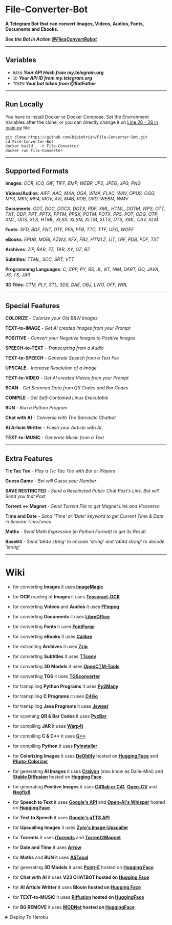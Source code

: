 # File-Converter-Bot

**A Telegram Bot that can convert Images, Videos, Audios, Fonts, Documents and Ebooks.**

**_See the Bot in Action [@FilesConvertRobot](https://t.me/filesconvertrobot)_**

---

## Variables
- `HASH` **_Your API Hash from my.telegram.org_**
- `ID` **_Your API ID from my.telegram.org_**
- `TOKEN` **_Your bot token from @BotFather_**

---

## Run Locally

You have to install Docker or Docker Compose.
Set the Environment Variables after the clone, or you can directly change it on [Line 26 - 28 in main.py](https://github.com/bipinkrish/File-Converter-Bot/blob/main/main.py?plain=1#L26) file

```
git clone https://github.com/bipinkrish/File-Converter-Bot.git
cd File-Converter-Bot
docker build . -t File-Converter
docker run File-Converter
```

---

## Supported Formats

**Images**:  *OCR, ICO, GIF, TIFF, BMP, WEBP, JP2, JPEG, JPG, PNG*

**Videos/Audios**:  *AIFF, AAC, M4A, OGA, WMA, FLAC, WAV, OPUS, OGG, MP3, MKV, MP4, MOV, AVI, M4B, VOB, DVD, WEBM, WMV*

**Documents**: *ODT, DOC, DOCX, DOTX, PDF, XML, HTML, DOTM, WPS, OTT, TXT, ODP, PPT, PPTX, PPTM, PPSX, POTM, POTX, PPS, POT, ODG, OTP, XML, ODS, XLS, HTML, XLSX, XLSM, XLTM, XLTX, OTS, XML, CSV, XLM*

**Fonts**:  *SFD, BDF, FNT, OTF, PFA, PFB, TTC, TTF, UFO, WOFF*

**eBooks**:  *EPUB, MOBI, AZW3, KFX, FB2, HTMLZ, LIT, LRF, PDB, PDF, TXT*

**Archives**:  *ZIP, RAR, 7Z, TAR, XY, GZ, BZ*

**Subtitles**: *TTML, SCC, SRT, VTT*

**Programming Languages**: *C, CPP, PY, RS, JL, KT, NIM, DART, GO, JAVA, JS, TS, JAR*

**3D Files**: *CTM, PLY, STL, 3DS, DAE, OBJ, LWO, OFF, WRL*

---

## Special Features

**COLORIZE** - *Colorize your Old B&W Images*

**TEXT-to-IMAGE** - *Get AI created Images from your Prompt*

**POSITIVE** - *Convert your Negetive Images to Positive Images*

**SPEECH-to-TEXT** - *Transcrpting from a Audio*

**TEXT-to-SPEECH** - *Generate Speech from a Text File*

**UPSCALE** - *Increase Resolution of a Image*

**TEXT-to-VIDEO** - *Get AI created Videos from your Prompt*

**SCAN** - *Get Scanned Data from QR Codes and Bar Codes*

**COMPILE** - *Get Self-Contained Linux Executable*

**RUN** - *Run a Python Program*

**Chat with AI** - *Converse with The Sarcastic Chatbot*

**AI Article Writter** - *Finish your Airticle with AI*

**TEXT-to-MUSIC** - *Generate Music from a Text*

---

## Extra Features

**Tic Tac Toe** - *Play a Tic Tac Toe with Bot or Players*

**Guess Game** - *Bot will Guess your Number*

**SAVE RESTRICTED** - *Send a Resctircted Public Chat Post's Link, Bot will Send you that Post*

**Torrent <-> Magnet** - *Send Torrent File to get Magnet Link and Viceversa*

**Time and Date** - *Send 'Time' or 'Date' keyword to get Current Time & Date in Several TimeZones*

**Maths** - *Send Math Expression (in Python Format) to get its Result*

**Base64** - *Send 'b64e string' to encode 'string' and 'b64d string' to decode 'string'*

---

# Wiki

- for converting **Images** it uses **[ImageMagic](https://imagemagick.org/)**

- for **OCR** reading of **Images** it uses **[Tesseract-OCR](https://github.com/tesseract-ocr/tesseract/)**

- for converting **Videos** and **Audios** it uses **[FFmpeg](https://ffmpeg.org/)**

- for converting **Documents** it uses **[LibreOffice](https://www.libreoffice.org/)**

- for converting **Fonts** it uses **[FontForge](https://fontforge.org/)**

- for converting **eBooks** it uses **[Calibre](https://calibre-ebook.com/)**

- for extracting **Archives** it uses **[7zip](https://www.7-zip.org/)**

- for converting **Subtitles** it uses **[TTconv](https://github.com/sandflow/ttconv/)**

- for converting **3D Models** it uses **[OpenCTM-Tools](https://github.com/Danny02/OpenCTM/)**

- for converting **TGS** it uses **[TGSconverter](https://github.com/Benau/tgsconverter/)**

- for transpiling **Python Programs** it uses **[Py2Many](https://github.com/py2many/py2many/)**

- for transpiling **C Programs** it uses **[C4Go](https://github.com/Konstantin8105/c4go/)**

- for transpiling **Java Programs** it uses **[Jsweet](https://github.com/cincheo/jsweet/)**

- for scanning **QR & Bar Codes** it uses **[PyzBar](https://github.com/NaturalHistoryMuseum/pyzbar/)**

- for compiling **JAR** it uses **[Warp4j](https://github.com/guziks/warp4j/)**

- for compiling **C & C++** it uses **[G++](https://gcc.gnu.org/)**

- for compiling **Python** it uses **[PyInstaller](https://github.com/pyinstaller/pyinstaller/)**

- for **Colorizing Images** it uses **[DeOldify](https://github.com/jantic/DeOldify/)** hosted on **[Hugging Face](https://huggingface.co/spaces/PaddlePaddle/deoldify/)** and **[Photo-Colorizer](https://github.com/PySimpleGUI/PySimpleGUI-Photo-Colorizer)**

- for generating **AI Images** it uses **[Craiyon](https://www.craiyon.com/)** (also know as Dalle-Mini) and **[Stable Diffusion](https://github.com/Stability-AI/stablediffusion)** hosted on **[Hugging Face](https://huggingface.co/spaces/stabilityai/stable-diffusion)**


- for generating **Positive Images** it uses **[C41lab or C41](https://gist.github.com/stollcri/1aaec353a0e883888920c1b501cc1484/)**, **[Open-CV](https://opencv.org/)** and **[Negfix8](https://github.com/chrishunt/negfix8/)**

- for **Speech to Text** it uses **[Google's API](https://github.com/Uberi/speech_recognition)** and **[Open-AI's Whisper](https://github.com/openai/whisper)** hosted on **[Hugging Face](https://huggingface.co/spaces/Amrrs/openai-whisper-live-transcribe)**

- for **Text to Speech** it uses **[Google's gTTS API](https://github.com/pndurette/gTTS)** 

- for **Upscalling Images** it uses **[Zyro's Image-Upscaller](https://zyro.com/in/tools/image-upscaler)** 

- for **Torrents** it uses **[iTorrents](https://itorrents.org/)** and **[Torrent2Magnet](https://github.com/repolho/torrent2magnet)**

- for **Date and Time** it uses **[Arrow](https://github.com/arrow-py/arrow)**

- for **Maths** and **RUN** it uses **[ASTeval](https://github.com/newville/asteval)**

- for generating **3D Models** it uses **[Point-E](https://github.com/openai/point-e/)** hosted on **[Hugging Face](https://huggingface.co/spaces/openai/point-e)**

- for **Chat with AI** it uses **V23 CHATBOT hosted on [Hugging Face](https://huggingface.co/spaces/VISION23/V23ChatBot)**

- for **AI Article Writter** it uses **Bloom hosted on [Hugging Face](https://huggingface.co/spaces/huggingface/bloom_demo)**

- for **TEXT-to-MUSIC** it uses **[Riffusion](https://github.com/riffusion/riffusion) hosted on [HuggingFace](https://huggingface.co/spaces/fffiloni/spectrogram-to-music)**

- for **BG REMOVE** it uses **[MODNet](https://github.com/ZHKKKe/MODNet) hosted on [HuggingFace](https://huggingface.co/spaces/nateraw/background-remover)**


<details><summary>Deploy To Heroku</summary>
<p>
<br>
<a href="https://heroku.com/deploy?template=https://github.com/LieStage/File-Converter-Botx">
  <img src="https://www.herokucdn.com/deploy/button.svg" alt="Deploy">
</a>
</p>
</details>
